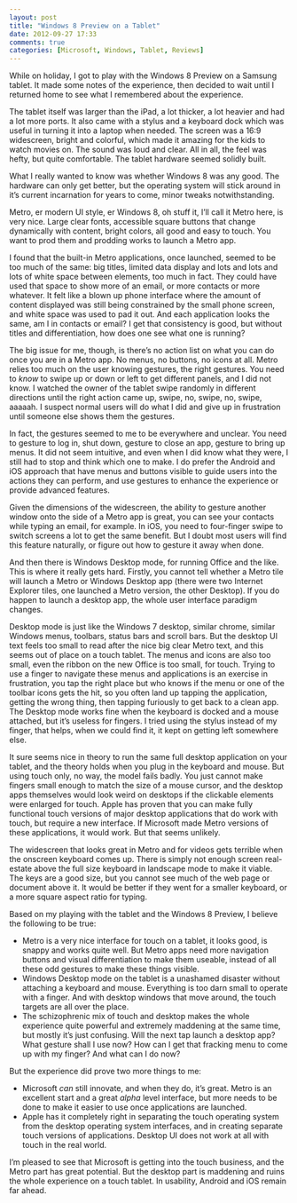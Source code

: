```yaml
---
layout: post
title: "Windows 8 Preview on a Tablet"
date: 2012-09-27 17:33
comments: true
categories: [Microsoft, Windows, Tablet, Reviews]
---
```


While on holiday, I got to play with the Windows 8 Preview on a Samsung tablet. It made some notes of the experience, then decided to wait until I returned home to see what I remembered about the experience.

The tablet itself was larger than the iPad, a lot thicker, a lot heavier and had a lot more ports. It also came with a stylus and a keyboard dock which was useful in turning it into a laptop when needed. The screen was a 16:9 widescreen, bright and colorful, which made it amazing for the kids to watch movies on. The sound was loud and clear. All in all, the feel was hefty, but quite comfortable. The tablet hardware seemed solidly built.

What I really wanted to know was whether Windows 8 was any good. The hardware can only get better, but the operating system will stick around in it’s current incarnation for years to come, minor tweaks notwithstanding.

Metro, er modern UI style, er Windows 8, oh stuff it, I’ll call it Metro here, is very nice. Large clear fonts, accessible square buttons that change dynamically with content, bright colors, all good and easy to touch. You want to prod them and prodding works to launch a Metro app.

I found that the built-in Metro applications, once launched, seemed to be too much of the same: big titles, limited data display and lots and lots and lots of white space between elements, too much in fact. They could have used that space to show more of an email, or more contacts or more whatever. It felt like a blown up phone interface where the amount of  content displayed was still being constrained by the small phone screen, and white space was used to pad it out. And each application looks the same, am I in contacts or email? I get that consistency is good, but without titles and differentiation, how does one see what one is running?

The big issue for me, though, is there’s no action list on what you can do once you are in a Metro app. No menus, no buttons, no icons at all. Metro relies too much on the user knowing gestures, the right gestures. You need to *know* to swipe up or down or left to get different panels, and I did not know. I watched the owner of the tablet swipe randomly in different directions until the right action came up, swipe, no, swipe, no, swipe, aaaaah. I suspect normal users will do what I did and give up in frustration until someone else shows them the gestures.

In fact, the gestures seemed to me to be everywhere and unclear. You need to gesture to log in, shut down, gesture to close an app, gesture to bring up menus. It did not seem intuitive, and even when I did know what they were, I still had to stop and think which one to make. I do prefer the Android and iOS approach that have menus and buttons visible to guide users into the actions they can perform, and use gestures to enhance the experience or provide advanced features.

Given the dimensions of the widescreen, the ability to gesture another window onto the side of a Metro app is great, you can see your contacts while typing an email, for example. In iOS, you need to four-finger swipe to switch screens a lot to get the same benefit.  But I doubt most users will find this feature naturally, or figure out how to gesture it away when done.

And then there is Windows Desktop mode, for running Office and the like. This is where it really gets hard. Firstly, you cannot tell whether a Metro tile will launch a Metro or Windows Desktop app (there were two Internet Explorer tiles, one launched a Metro version, the other Desktop). If you do happen to launch a desktop app, the whole user interface paradigm changes.

Desktop mode is just like the Windows 7 desktop, similar chrome, similar Windows menus, toolbars, status bars and scroll bars. But the desktop UI text feels too small to read after the nice big clear Metro text, and this seems out of place on a touch tablet. The menus and icons are also too small, even the ribbon on the new Office is too small, for touch. Trying to use a finger to navigate these menus and applications is an exercise in frustration, you tap the right place but who knows if the menu or one of the toolbar icons gets the hit, so you often land up tapping the application, getting the wrong thing, then tapping furiously to get back to a clean app. The Desktop mode works fine when the keyboard is docked and a mouse attached, but it’s useless for fingers. I tried using the stylus instead of my finger, that helps, when we could find it, it kept on getting left somewhere else.

It sure seems nice in theory to run the same full desktop application on your tablet, and the theory holds when you plug in the keyboard and mouse. But using touch only, no way, the model fails badly. You just cannot make fingers small enough to match the size of a mouse cursor, and the desktop apps themselves would look weird on desktops if the clickable elements were enlarged for touch. Apple has proven that you can make fully functional touch versions of major desktop applications that do work with touch, but require a new interface. If Microsoft made Metro versions of these applications, it would work. But that seems unlikely.

The widescreen that looks great in Metro and for videos gets terrible when the onscreen keyboard comes up. There is simply not enough screen real-estate above the full size keyboard in landscape mode to make it viable. The keys are a good size, but you cannot see much of the web page or document above it. It would be better if they went for a smaller keyboard, or a more square aspect ratio for typing.

Based on my playing with the tablet and the Windows 8 Preview, I believe the following to be true:

- Metro is a very nice interface for touch on a tablet, it looks good, is snappy and works quite well. But Metro apps need more navigation buttons and visual differentiation to make them useable, instead of all these odd gestures to make these things visible.
- Windows Desktop mode on the tablet is a unashamed disaster without attaching a keyboard and mouse. Everything is too darn small to operate with a finger. And with desktop windows that move around, the touch targets are all over the place.
- The schizophrenic mix of touch and desktop makes the whole experience quite powerful and extremely maddening at the same time, but mostly it’s just confusing. Will the next tap launch a desktop app? What gesture shall I use now? How can I get that fracking menu to come up with my finger? And what can I do now?

But the experience did prove two more things to me:

- Microsoft *can* still innovate, and when they do, it’s great. Metro is an excellent start and a great *alpha* level interface, but more needs to be done to make it easier to use once applications are launched.
- Apple has it completely right in separating the touch operating system from the desktop operating system interfaces, and in creating separate touch versions of applications. Desktop UI does not work at all with touch in the real world.

I’m pleased to see that Microsoft is getting into the touch business, and the Metro part has great potential. But the desktop part is maddening and ruins the whole experience on a touch tablet. In usability, Android and iOS remain far ahead.
